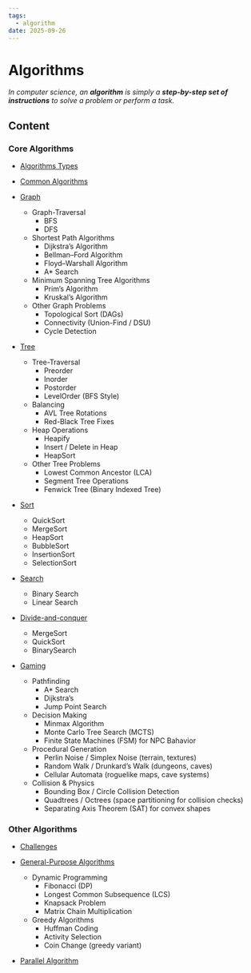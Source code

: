 ```yaml
---
tags:
  - algorithm
date: 2025-09-26
---
```

Algorithms
========

*In computer science, an **algorithm** is simply a **step-by-step set of instructions** to solve a problem or perform a task.*

Content
---------------

### Core Algorithms

* [Algorithms Types](Algorithms%20Types.md)
* [Common Algorithms](./src/Common/Common%20Algorithms.md)

* [Graph](./src/Graph/Graph%20Algorithms.md)
  * Graph-Traversal
    * BFS
    * DFS
  * Shortest Path Algorithms
    * Dijkstra’s Algorithm
    * Bellman–Ford Algorithm
    * Floyd–Warshall Algorithm
    * A* Search
  * Minimum Spanning Tree Algorithms
    * Prim’s Algorithm
    * Kruskal’s Algorithm 
  * Other Graph Problems
    * Topological Sort (DAGs) 
    * Connectivity (Union-Find / DSU)
    * Cycle Detection
* [Tree](./src/Tree/Tree%20Algorithms.md)
  * Tree-Traversal
    * Preorder
    * Inorder
    * Postorder
    * LevelOrder (BFS Style)
  * Balancing
    * AVL Tree Rotations
    * Red-Black Tree Fixes
  * Heap Operations
    * Heapify
    * Insert / Delete in Heap
    * HeapSort
  * Other Tree Problems
    * Lowest Common Ancestor (LCA)
    * Segment Tree Operations
    * Fenwick Tree (Binary Indexed Tree)
* [Sort](Sort.md)
  * QuickSort
  * MergeSort
  * HeapSort
  * BubbleSort
  * InsertionSort
  * SelectionSort
* [Search](./src/Search/Search.md)
  * Binary Search
  * Linear Search
* [Divide-and-conquer](./src/Divide-and-conquer/Divide-and-conquer.md)
  * MergeSort
  * QuickSort
  * BinarySearch
* [Gaming](./src/Gaming/Gaming.md)
  * Pathfinding
    * A* Search
    * Dijkstra’s
    * Jump Point Search
  * Decision Making
    * Minmax Algorithm
    * Monte Carlo Tree Search (MCTS)
    * Finite State Machines (FSM) for NPC Bahavior
  * Procedural Generation
    * Perlin Noise / Simplex Noise (terrain, textures)
    * Random Walk / Drunkard’s Walk (dungeons, caves)
    * Cellular Automata (roguelike maps, cave systems)
  * Collision & Physics
    * Bounding Box / Circle Collision Detection
    * Quadtrees / Octrees (space partitioning for collision checks)
    * Separating Axis Theorem (SAT) for convex shapes

### Other Algorithms

* [Challenges](./src/Challenges/Challenges.md)
* [General-Purpose Algorithms](./src/General-Purpose/General-Purpose%20Algorithms.md)
  * Dynamic Programming
    * Fibonacci (DP)
    * Longest Common Subsequence (LCS)
    * Knapsack Problem
    * Matrix Chain Multiplication
  * Greedy Algorithms
    * Huffman Coding
    * Activity Selection
    * Coin Change (greedy variant)

* [Parallel Algorithm](./src/Parallel-Algorithms/Parallel%20Algorithm.MD)
